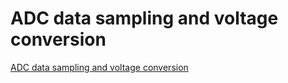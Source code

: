 # ADC data sampling and voltage conversion
[ADC data sampling and voltage conversion](https://aiwithcloud.com/2022/09/15/adc_data_sampling_and_voltage_conversion/)